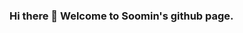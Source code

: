 ### Hi there 👋 Welcome to Soomin's github page.

<!--
**soomineom/soomineom** is a ✨ _special_ ✨ repository because its `README.md` (this file) appears on your GitHub profile.

Here are some ideas to get you started:

- 🔭 I’m currently working on Hongik University
- 🌱 I’m currently learning Algorithm, data structure, etc
- 👯 I’m looking to collaborate on ...
- 🤔 I’m looking for help with ...
- 💬 Ask me about ...
- 📫 How to reach me: instagram(@soomineom), gmail(tnalst5718@gmail.com)
- 😄 Pronouns: ...
- ⚡ Fun fact: ...
-->
